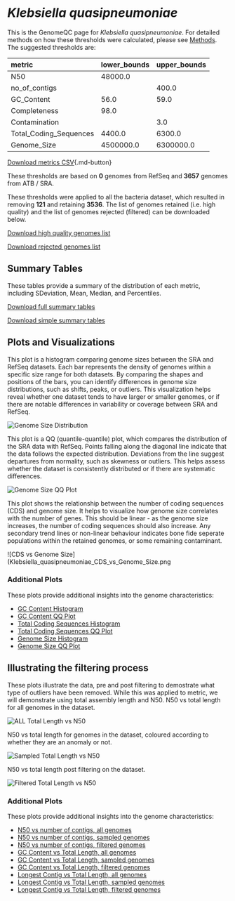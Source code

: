 # *Klebsiella quasipneumoniae*

This is the GenomeQC page for *Klebsiella quasipneumoniae*. For detailed methods on how these thresholds were calculated, please see [Methods](/methods).
The suggested thresholds are: 

| metric                 | lower_bounds   | upper_bounds   |
|:-----------------------|:---------------|:---------------|
| N50                    | 48000.0        |                |
| no_of_contigs          |                | 400.0          |
| GC_Content             | 56.0           | 59.0           |
| Completeness           | 98.0           |                |
| Contamination          |                | 3.0            |
| Total_Coding_Sequences | 4400.0         | 6300.0         |
| Genome_Size            | 4500000.0      | 6300000.0      |

[Download metrics CSV](/Klebsiella/Klebsiella_quasipneumoniae/Klebsiella_quasipneumoniae_metrics.csv){.md-button}


These thresholds are based on **0** genomes from RefSeq and **3657** genomes from ATB / SRA.

These thresholds were applied to all the bacteria dataset, which resulted in removing **121** and retaining **3536**.
The list of genomes retained (i.e. high quality) and the list of genomes rejected (filtered) can be downloaded below. 

[Download high quality genomes list](/Klebsiella/Klebsiella_quasipneumoniae/Klebsiella_quasipneumoniae_high_quality_genomes.csv.xz)


[Download rejected genomes list](/Klebsiella/Klebsiella_quasipneumoniae/Klebsiella_quasipneumoniae_filtered_out_genomes.csv.xz)



## Summary Tables
These tables provide a summary of the distribution of each metric, including SDeviation, Mean, Median, and Percentiles.

[Download full summary tables](/Klebsiella/Klebsiella_quasipneumoniae/summary.csv)

[Download simple summary tables](/Klebsiella/Klebsiella_quasipneumoniae/selected_summary.csv)

## Plots and Visualizations

This plot is a histogram comparing genome sizes between the SRA and RefSeq datasets. Each bar represents the density of genomes within a specific size range for both datasets. By comparing the shapes and positions of the bars, you can identify differences in genome size distributions, such as shifts, peaks, or outliers. This visualization helps reveal whether one dataset tends to have larger or smaller genomes, or if there are notable differences in variability or coverage between SRA and RefSeq.

![Genome Size Distribution](Genome_Size_refseq_histogram_kde.png)

This plot is a QQ (quantile-quantile) plot, which compares the distribution of the SRA data with RefSeq. Points falling along the diagonal line indicate that the data follows the expected distribution. Deviations from the line suggest departures from normality, such as skewness or outliers. This helps assess whether the dataset is consistently distributed or if there are systematic differences.

![Genome Size QQ Plot](Genome_Size_refseq_qqplot.png)

This plot shows the relationship between the number of coding sequences (CDS) and genome size. It helps to visualize how genome size correlates with the number of genes. This should be linear - as the genome size increases, the number of coding sequences should also increase. Any secondary trend lines or non-linear behaviour indicates bone fide seperate populations within the retained genomes, or some remaining contaminant. 

![CDS vs Genome Size](Klebsiella_quasipneumoniae_CDS_vs_Genome_Size.png

### Additional Plots

These plots provide additional insights into the genome characteristics:

- [GC Content Histogram](Klebsiella_quasipneumoniae_GC_Content_refseq_histogram_kde.png)
- [GC Content QQ Plot](Klebsiella_quasipneumoniae_GC_Content_refseq_qqplot.png)
- [Total Coding Sequences Histogram](Klebsiella_quasipneumoniae_Total_Coding_Sequences_refseq_histogram_kde.png)
- [Total Coding Sequences QQ Plot](Klebsiella_quasipneumoniae_Total_Coding_Sequences_refseq_qqplot.png)
- [Genome Size Histogram](Klebsiella_quasipneumoniae_Genome_Size_refseq_histogram_kde.png)
- [Genome Size QQ Plot](Klebsiella_quasipneumoniae_Genome_Size_refseq_qqplot.png)
## Illustrating the filtering process
These plots illustrate the data, pre and post filtering to demostrate what type of outliers have been removed. While this was applied to metric, we will demonstrate using total assembly length and N50.
N50 vs total length for all genomes in the dataset.

![ALL Total Length vs N50](Klebsiella_quasipneumoniae_all_total_length_N50.png)

N50 vs total length for genomes in the dataset, coloured according to whether they are an anomaly or not.

![Sampled Total Length vs N50](Klebsiella_quasipneumoniae_sample_total_length_N50.png)

N50 vs total length post filtering on the dataset.

![Filtered Total Length vs N50](Klebsiella_quasipneumoniae_filt_total_length_N50.png)

### Additional Plots

These plots provide additional insights into the genome characteristics:

- [N50 vs number of contigs, all genomes](Klebsiella_quasipneumoniae_all_N50_number.png)
- [N50 vs number of contigs, sampled genomes](Klebsiella_quasipneumoniae_sample_N50_number.png)
- [N50 vs number of contigs, filtered genomes](Klebsiella_quasipneumoniae_filt_N50_number.png)
- [GC Content vs Total Length, all genomes](Klebsiella_quasipneumoniae_all_total_length_GC_Content.png)
- [GC Content vs Total Length, sampled genomes](Klebsiella_quasipneumoniae_sample_total_length_GC_Content.png)
- [GC Content vs Total Length, filtered genomes](Klebsiella_quasipneumoniae_filt_total_length_GC_Content.png)
- [Longest Contig vs Total Length, all genomes](Klebsiella_quasipneumoniae_all_total_length_longest.png)
- [Longest Contig vs Total Length, sampled genomes](Klebsiella_quasipneumoniae_sample_total_length_longest.png)
- [Longest Contig vs Total Length, filtered genomes](Klebsiella_quasipneumoniae_filt_total_length_longest.png)
